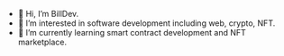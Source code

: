 - 👋 Hi, I’m BillDev.
- 👀 I’m interested in software development including web, crypto, NFT.
- 🌱 I’m currently learning smart contract development and NFT marketplace.

<!---
billdevmaster71/billdevmaster71 is a ✨ special ✨ repository because its `README.md` (this file) appears on your GitHub profile.
You can click the Preview link to take a look at your changes.
--->
